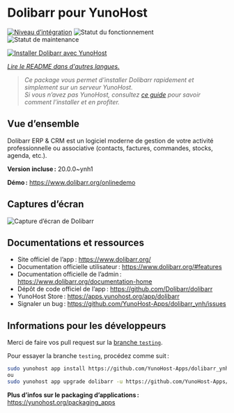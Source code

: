 <!--
Nota bene : ce README est automatiquement généré par <https://github.com/YunoHost/apps/tree/master/tools/readme_generator>
Il NE doit PAS être modifié à la main.
-->

# Dolibarr pour YunoHost

[![Niveau d’intégration](https://dash.yunohost.org/integration/dolibarr.svg)](https://ci-apps.yunohost.org/ci/apps/dolibarr/) ![Statut du fonctionnement](https://ci-apps.yunohost.org/ci/badges/dolibarr.status.svg) ![Statut de maintenance](https://ci-apps.yunohost.org/ci/badges/dolibarr.maintain.svg)

[![Installer Dolibarr avec YunoHost](https://install-app.yunohost.org/install-with-yunohost.svg)](https://install-app.yunohost.org/?app=dolibarr)

*[Lire le README dans d'autres langues.](./ALL_README.md)*

> *Ce package vous permet d’installer Dolibarr rapidement et simplement sur un serveur YunoHost.*  
> *Si vous n’avez pas YunoHost, consultez [ce guide](https://yunohost.org/install) pour savoir comment l’installer et en profiter.*

## Vue d’ensemble

Dolibarr ERP & CRM est un logiciel moderne de gestion de votre activité professionnelle ou associative (contacts, factures, commandes, stocks, agenda, etc.).

**Version incluse :** 20.0.0~ynh1

**Démo :** <https://www.dolibarr.org/onlinedemo>

## Captures d’écran

![Capture d’écran de Dolibarr](./doc/screenshots/screenshot.jpg)

## Documentations et ressources

- Site officiel de l’app : <https://www.dolibarr.org/>
- Documentation officielle utilisateur : <https://www.dolibarr.org/#features>
- Documentation officielle de l’admin : <https://www.dolibarr.org/documentation-home>
- Dépôt de code officiel de l’app : <https://github.com/Dolibarr/dolibarr>
- YunoHost Store : <https://apps.yunohost.org/app/dolibarr>
- Signaler un bug : <https://github.com/YunoHost-Apps/dolibarr_ynh/issues>

## Informations pour les développeurs

Merci de faire vos pull request sur la [branche `testing`](https://github.com/YunoHost-Apps/dolibarr_ynh/tree/testing).

Pour essayer la branche `testing`, procédez comme suit :

```bash
sudo yunohost app install https://github.com/YunoHost-Apps/dolibarr_ynh/tree/testing --debug
ou
sudo yunohost app upgrade dolibarr -u https://github.com/YunoHost-Apps/dolibarr_ynh/tree/testing --debug
```

**Plus d’infos sur le packaging d’applications :** <https://yunohost.org/packaging_apps>

